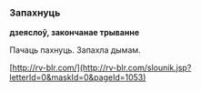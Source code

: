 ### Запахнуць
**дзеяслоў, закончанае трыванне**

Пачаць пахнуць. Запахла дымам.

<a rel="author">[http://rv-blr.com/](http://rv-blr.com/slounik.jsp?letterId=0&maskId=0&pageId=1053)</a>
